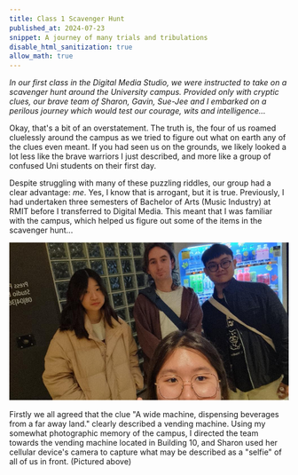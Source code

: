 ```yaml
---
title: Class 1 Scavenger Hunt
published_at: 2024-07-23
snippet: A journey of many trials and tribulations
disable_html_sanitization: true
allow_math: true
---
```


*In our first class in the Digital Media Studio, we were instructed to take on a scavenger hunt around the University campus. Provided only with cryptic clues, our brave team of Sharon, Gavin, Sue-Jee and I embarked on a perilous journey which would test our courage, wits and intelligence...*

Okay, that's a bit of an overstatement. The truth is, the four of us roamed cluelessly around the campus as we tried to figure out what on earth any of the clues even meant. If you had seen us on the grounds, we likely looked a lot less like the brave warriors I just described, and more like a group of confused Uni students on their first day.

Despite struggling with many of these puzzling riddles, our group had a clear advantage: *me*. Yes, I know that is arrogant, but it is true. Previously, I had undertaken three semesters of Bachelor of Arts (Music Industry) at RMIT before I transferred to Digital Media. This meant that I was familiar with the campus, which helped us figure out some of the items in the scavenger hunt...

![vending machine](/static/w01s1/scavenger_1.jpg)

Firstly we all agreed that the clue "A wide machine, dispensing beverages from a far away land." clearly described a vending machine. Using my somewhat photographic memory of the campus, I directed the team towards the vending machine located in Building 10, and Sharon used her cellular device's camera to capture what may be described as a "selfie" of all of us in front. (Pictured above)
